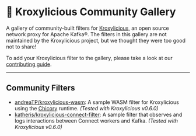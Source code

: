 # :art: Kroxylicious Community Gallery

A gallery of community-built filters for [Kroxylicious](https://kroxylicious.io/), an open source network proxy for Apache Kafka®. The filters in this gallery are not maintained by the Kroxylicious project, but we thought they were too good not to share!

To add your Kroxylicious filter to the gallery, please take a look at our [contributing guide](CONTRIBUTING.md).

---

## Community Filters

 * [andreaTP/kroxylicious-wasm](https://github.com/andreaTP/kroxylicious-wasm): A sample WASM filter for Kroxylicious using the [Chicory](https://github.com/dylibso/chicory) runtime. *(Tested with Kroxylicious v0.6.0)*
 * [katheris/kroxylicious-connect-filter](https://github.com/katheris/kroxylicious-connect-filter): A sample filter that observes and logs interactions between Connect workers and Kafka. *(Tested with Kroxylicious v0.6.0)*
